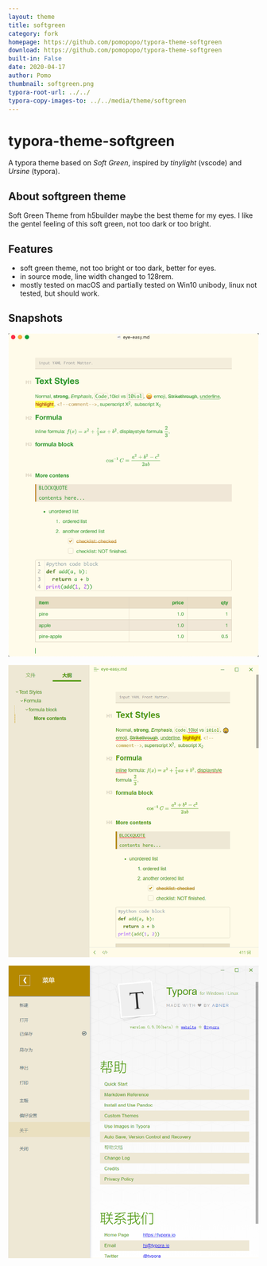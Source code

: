 ```yaml
---
layout: theme
title: softgreen
category: fork
homepage: https://github.com/pomopopo/typora-theme-softgreen
download: https://github.com/pomopopo/typora-theme-softgreen
built-in: False
date: 2020-04-17
author: Pomo
thumbnail: softgreen.png
typora-root-url: ../../
typora-copy-images-to: ../../media/theme/softgreen
---
```


# typora-theme-softgreen
A typora theme based on *Soft Green*, inspired by *tinylight* (vscode) and *Ursine* (typora).

## About softgreen theme
Soft Green Theme from h5builder maybe the best theme for my eyes. I like the gentel feeling of this soft green, not too dark or too bright.

## Features
- soft green theme, not too bright or too dark, better for eyes.
- in source mode, line width changed to 128rem.
- mostly tested on macOS and partially tested on Win10 unibody, linux not tested, but should work.

## Snapshots

![snapshot-1](/media/theme/softgreen/snapshot-1.png)



![snapshot-2](/media/theme/softgreen/snapshot-2.png)



![snapshot-3](/media/theme/softgreen/snapshot-3.png)
